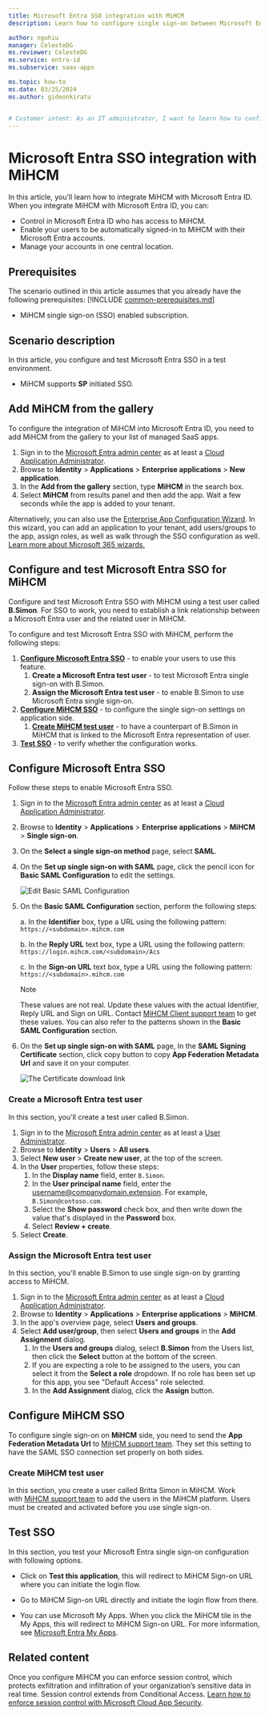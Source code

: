 ```yaml
---
title: Microsoft Entra SSO integration with MiHCM
description: Learn how to configure single sign-on between Microsoft Entra ID and MiHCM.

author: nguhiu
manager: CelesteDG
ms.reviewer: CelesteDG
ms.service: entra-id
ms.subservice: saas-apps

ms.topic: how-to
ms.date: 03/25/2024
ms.author: gideonkiratu


# Customer intent: As an IT administrator, I want to learn how to configure single sign-on between Microsoft Entra ID and MiHCM so that I can control who has access to MiHCM, enable automatic sign-in with Microsoft Entra accounts, and manage my accounts in one central location.
---
```


# Microsoft Entra SSO integration with MiHCM

In this article,  you'll learn how to integrate MiHCM with Microsoft Entra ID. When you integrate MiHCM with Microsoft Entra ID, you can:

* Control in Microsoft Entra ID who has access to MiHCM.
* Enable your users to be automatically signed-in to MiHCM with their Microsoft Entra accounts.
* Manage your accounts in one central location.

## Prerequisites
The scenario outlined in this article assumes that you already have the following prerequisites:
[!INCLUDE [common-prerequisites.md](~/identity/saas-apps/includes/common-prerequisites.md)]
* MiHCM single sign-on (SSO) enabled subscription.

## Scenario description

In this article,  you configure and test Microsoft Entra SSO in a test environment.

* MiHCM supports **SP** initiated SSO.

## Add MiHCM from the gallery

To configure the integration of MiHCM into Microsoft Entra ID, you need to add MiHCM from the gallery to your list of managed SaaS apps.

1. Sign in to the [Microsoft Entra admin center](https://entra.microsoft.com) as at least a [Cloud Application Administrator](~/identity/role-based-access-control/permissions-reference.md#cloud-application-administrator).
1. Browse to **Identity** > **Applications** > **Enterprise applications** > **New application**.
1. In the **Add from the gallery** section, type **MiHCM** in the search box.
1. Select **MiHCM** from results panel and then add the app. Wait a few seconds while the app is added to your tenant.

 Alternatively, you can also use the [Enterprise App Configuration Wizard](https://portal.office.com/AdminPortal/home?Q=Docs#/azureadappintegration). In this wizard, you can add an application to your tenant, add users/groups to the app, assign roles, as well as walk through the SSO configuration as well. [Learn more about Microsoft 365 wizards.](/microsoft-365/admin/misc/azure-ad-setup-guides)

<a name='configure-and-test-azure-ad-sso-for-mihcm'></a>

## Configure and test Microsoft Entra SSO for MiHCM

Configure and test Microsoft Entra SSO with MiHCM using a test user called **B.Simon**. For SSO to work, you need to establish a link relationship between a Microsoft Entra user and the related user in MiHCM.

To configure and test Microsoft Entra SSO with MiHCM, perform the following steps:

1. **[Configure Microsoft Entra SSO](#configure-azure-ad-sso)** - to enable your users to use this feature.
    1. **Create a Microsoft Entra test user** - to test Microsoft Entra single sign-on with B.Simon.
    1. **Assign the Microsoft Entra test user** - to enable B.Simon to use Microsoft Entra single sign-on.
1. **[Configure MiHCM SSO](#configure-mihcm-sso)** - to configure the single sign-on settings on application side.
    1. **[Create MiHCM test user](#create-mihcm-test-user)** - to have a counterpart of B.Simon in MiHCM that is linked to the Microsoft Entra representation of user.
1. **[Test SSO](#test-sso)** - to verify whether the configuration works.

<a name='configure-azure-ad-sso'></a>

## Configure Microsoft Entra SSO

Follow these steps to enable Microsoft Entra SSO.

1. Sign in to the [Microsoft Entra admin center](https://entra.microsoft.com) as at least a [Cloud Application Administrator](~/identity/role-based-access-control/permissions-reference.md#cloud-application-administrator).
1. Browse to **Identity** > **Applications** > **Enterprise applications** > **MiHCM** > **Single sign-on**.
1. On the **Select a single sign-on method** page, select **SAML**.
1. On the **Set up single sign-on with SAML** page, click the pencil icon for **Basic SAML Configuration** to edit the settings.

   ![Edit Basic SAML Configuration](common/edit-urls.png)

1. On the **Basic SAML Configuration** section, perform the following steps:

    a. In the **Identifier** box, type a URL using the following pattern:
    `https://<subdomain>.mihcm.com`

    b. In the **Reply URL** text box, type a URL using the following pattern:
    `https://login.mihcm.com/<subdomain>/Acs`

    c. In the **Sign-on URL** text box, type a URL using the following pattern:
    `https://<subdomain>.mihcm.com`

	> [!NOTE]
	> These values are not real. Update these values with the actual Identifier, Reply URL and Sign on URL. Contact [MiHCM Client support team](mailto:support@mihcm.com) to get these values. You can also refer to the patterns shown in the **Basic SAML Configuration** section.

1. On the **Set up single sign-on with SAML** page, In the **SAML Signing Certificate** section, click copy button to copy **App Federation Metadata Url** and save it on your computer.

	![The Certificate download link](common/copy-metadataurl.png)

<a name='create-an-azure-ad-test-user'></a>

### Create a Microsoft Entra test user

In this section, you'll create a test user called B.Simon.

1. Sign in to the [Microsoft Entra admin center](https://entra.microsoft.com) as at least a [User Administrator](~/identity/role-based-access-control/permissions-reference.md#user-administrator).
1. Browse to **Identity** > **Users** > **All users**.
1. Select **New user** > **Create new user**, at the top of the screen.
1. In the **User** properties, follow these steps:
   1. In the **Display name** field, enter `B.Simon`.  
   1. In the **User principal name** field, enter the username@companydomain.extension. For example, `B.Simon@contoso.com`.
   1. Select the **Show password** check box, and then write down the value that's displayed in the **Password** box.
   1. Select **Review + create**.
1. Select **Create**.

<a name='assign-the-azure-ad-test-user'></a>

### Assign the Microsoft Entra test user

In this section, you'll enable B.Simon to use single sign-on by granting access to MiHCM.

1. Sign in to the [Microsoft Entra admin center](https://entra.microsoft.com) as at least a [Cloud Application Administrator](~/identity/role-based-access-control/permissions-reference.md#cloud-application-administrator).
1. Browse to **Identity** > **Applications** > **Enterprise applications** > **MiHCM**.
1. In the app's overview page, select **Users and groups**.
1. Select **Add user/group**, then select **Users and groups** in the **Add Assignment** dialog.
   1. In the **Users and groups** dialog, select **B.Simon** from the Users list, then click the **Select** button at the bottom of the screen.
   1. If you are expecting a role to be assigned to the users, you can select it from the **Select a role** dropdown. If no role has been set up for this app, you see "Default Access" role selected.
   1. In the **Add Assignment** dialog, click the **Assign** button.

## Configure MiHCM SSO

To configure single sign-on on **MiHCM** side, you need to send the **App Federation Metadata Url** to [MiHCM support team](mailto:support@mihcm.com). They set this setting to have the SAML SSO connection set properly on both sides.

### Create MiHCM test user

In this section, you create a user called Britta Simon in MiHCM. Work with [MiHCM support team](mailto:support@mihcm.com) to add the users in the MiHCM platform. Users must be created and activated before you use single sign-on.

## Test SSO 

In this section, you test your Microsoft Entra single sign-on configuration with following options. 

* Click on **Test this application**, this will redirect to MiHCM Sign-on URL where you can initiate the login flow. 

* Go to MiHCM Sign-on URL directly and initiate the login flow from there.

* You can use Microsoft My Apps. When you click the MiHCM tile in the My Apps, this will redirect to MiHCM Sign-on URL. For more information, see [Microsoft Entra My Apps](/azure/active-directory/manage-apps/end-user-experiences#azure-ad-my-apps).

## Related content

Once you configure MiHCM you can enforce session control, which protects exfiltration and infiltration of your organization’s sensitive data in real time. Session control extends from Conditional Access. [Learn how to enforce session control with Microsoft Cloud App Security](/cloud-app-security/proxy-deployment-aad).
